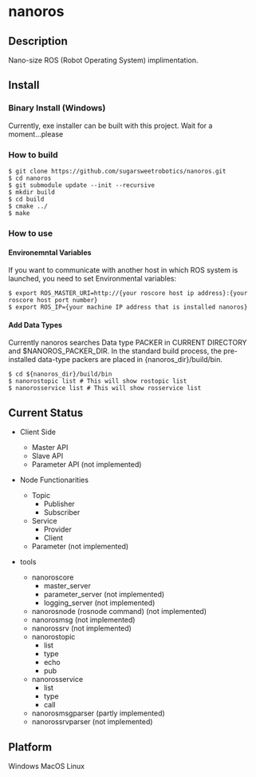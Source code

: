 # nanoros

## Description
Nano-size ROS (Robot Operating System) implimentation.

## Install

### Binary Install (Windows)
Currently, exe installer can be built with this project.
Wait for a moment...please

### How to build
```
$ git clone https://github.com/sugarsweetrobotics/nanoros.git
$ cd nanoros
$ git submodule update --init --recursive
$ mkdir build
$ cd build
$ cmake ../
$ make
```


### How to use

#### Environemntal Variables
If you want to communicate with another host in which ROS system is launched, you need to set Environmental variables:
```
$ export ROS_MASTER_URI=http://{your roscore host ip address}:{your roscore host port number}
$ export ROS_IP={your machine IP address that is installed nanoros}
```

#### Add Data Types
Currently nanoros searches Data type PACKER in CURRENT DIRECTORY and $NANOROS_PACKER_DIR. In the standard build process, the pre-installed data-type packers are placed in {nanoros_dir}/build/bin.

```
$ cd ${nanoros_dir}/build/bin
$ nanorostopic list # This will show rostopic list
$ nanorosservice list # This will show rosservice list
```

## Current Status


* Client Side
  * Master API
  * Slave API
  * Parameter API (not implemented)

* Node Functionarities
  * Topic
    * Publisher
    * Subscriber
  * Service
    * Provider
    * Client
  * Parameter (not implemented)

* tools
  * nanoroscore
    * master_server
    * parameter_server (not implemented)
    * logging_server (not implemented)
  * nanorosnode (rosnode command) (not implemented)
  * nanorosmsg (not implemented)
  * nanorossrv (not implemented)
  * nanorostopic 
    * list
    * type
    * echo
    * pub
  * nanorosservice
    * list
    * type
    * call
  * nanorosmsgparser (partly implemented)
  * nanorossrvparser (not implemented)
  

## Platform
Windows
MacOS
Linux


